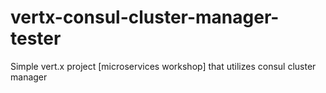 # vertx-consul-cluster-manager-tester
Simple vert.x project [microservices workshop] that utilizes consul cluster manager 
